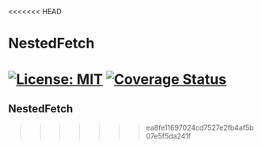<<<<<<< HEAD
# NestedFetch

[![License: MIT](https://img.shields.io/badge/License-MIT-yellow.svg)](https://opensource.org/licenses/MIT)
[![Coverage Status](https://coveralls.io/repos/github/saintlyzero/NestedFetch/badge.svg?branch=master)](https://coveralls.io/github/saintlyzero/NestedFetch?branch=master)
=======
## NestedFetch
>>>>>>> ea8fe11697024cd7527e2fb4af5b07e5f5da241f
